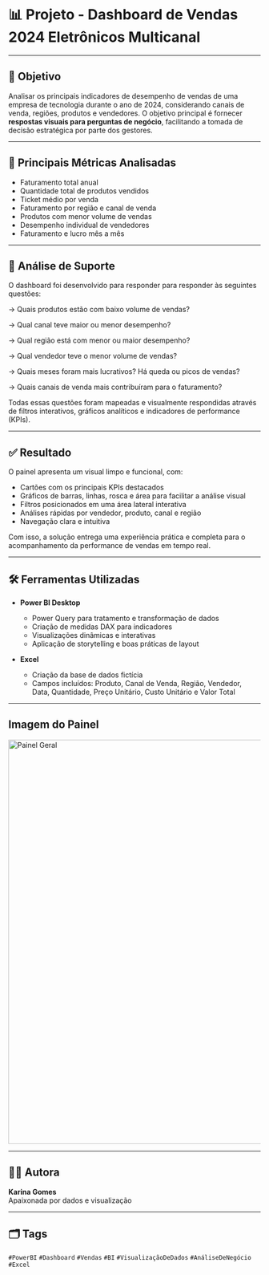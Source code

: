 # 📊 Projeto - Dashboard de Vendas 2024 Eletrônicos Multicanal

---

## 🎯 Objetivo

Analisar os principais indicadores de desempenho de vendas de uma empresa de tecnologia durante o ano de 2024, 
considerando canais de venda, regiões, produtos e vendedores. O objetivo principal é fornecer **respostas visuais para perguntas de negócio**,
facilitando a tomada de decisão estratégica por parte dos gestores.

---

## 📌 Principais Métricas Analisadas

- Faturamento total anual
- Quantidade total de produtos vendidos
- Ticket médio por venda
- Faturamento por região e canal de venda
- Produtos com menor volume de vendas
- Desempenho individual de vendedores
- Faturamento e lucro mês a mês

---

## 🧠 Análise de Suporte

O dashboard foi desenvolvido para responder para responder às seguintes questões:

→ Quais produtos estão com baixo volume de vendas?

→ Qual canal teve maior ou menor desempenho?

→ Qual região está com menor ou maior desempenho?

→ Qual vendedor teve o menor volume de vendas?

→ Quais meses foram mais lucrativos? Há queda ou picos de vendas?

→ Quais canais de venda mais contribuíram para o faturamento?

Todas essas questões foram mapeadas e visualmente respondidas através de filtros interativos, gráficos analíticos e indicadores de performance (KPIs).

---

## ✅ Resultado

O painel apresenta um visual limpo e funcional, com:
- Cartões com os principais KPIs destacados
- Gráficos de barras, linhas, rosca e área para facilitar a análise visual
- Filtros posicionados em uma área lateral interativa
- Análises rápidas por vendedor, produto, canal e região
- Navegação clara e intuitiva

Com isso, a solução entrega uma experiência prática e completa para o acompanhamento da performance de vendas em tempo real.

---

## 🛠️ Ferramentas Utilizadas

- **Power BI Desktop**
  - Power Query para tratamento e transformação de dados
  - Criação de medidas DAX para indicadores
  - Visualizações dinâmicas e interativas
  - Aplicação de storytelling e boas práticas de layout

- **Excel**
  - Criação da base de dados fictícia
  - Campos incluídos: Produto, Canal de Venda, Região, Vendedor, Data, Quantidade, Preço Unitário, Custo Unitário e Valor Total

---

## Imagem do Painel
<img width="1433" height="806" alt="Painel Geral" src="https://github.com/user-attachments/assets/abb4fbbf-8870-466f-b67b-cb4a1f3b8966" />

---
## 👩‍💻 Autora

**Karina Gomes**  
Apaixonada por dados e visualização  

---

## 🗂️ Tags


`#PowerBI` `#Dashboard` `#Vendas` `#BI` `#VisualizaçãoDeDados` `#AnáliseDeNegócio` `#Excel`


